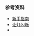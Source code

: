 

### 参考资料
- [新手指南](http://www.360doc.com/content/20/0306/10/1266932_897169723.shtml)
- [让灯闪烁](https://blog.csdn.net/weixin_30856725/article/details/97860336)
- 
